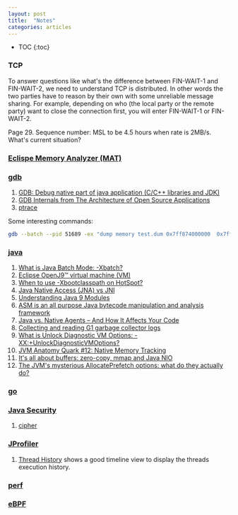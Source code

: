 ```yaml
---
layout: post
title:  "Notes"
categories: articles 
---
```


* TOC
{:toc}

### TCP

To answer questions like what's the difference between FIN-WAIT-1 and
FIN-WAIT-2, we need to understand TCP is distributed. In other words the two
parties have to reason by their own with some unreliable message sharing. For
example, depending on who (the local party or the remote party) want to close
the connection first, you will enter FIN-WAIT-1 or FIN-WAIT-2. 

Page 29. Sequence number: MSL to be 4.5 hours when rate is 2MB/s. What's current situation?



### [Eclispe Memory Analyzer (MAT)][mat-doc]

[mat-doc]: http://help.eclipse.org/index.jsp?topic=/org.eclipse.mat.ui.help/welcome.html

### [gdb][gdb]

[gdb]: https://sourceware.org/gdb/current/onlinedocs/gdb/
1. [GDB: Debug native part of java application (C/C++ libraries and JDK)][gdb-java]
1. [GDB Internals from The Architecture of Open Source Applications][gdb-internals]
1. [ptrace][ptrace]

Some interesting commands:

```sh
gdb --batch --pid 51689 -ex "dump memory test.dum 0x7ff874000000  0x7ff87400ffff"

```

[gdb-java]: https://medium.com/@pirogov.alexey/gdb-debug-native-part-of-java-application-c-c-libraries-and-jdk-6593af3b4f3f
[gdb-internals]: https://www.aosabook.org/en/gdb.html 
[ptrace]: https://man7.org/linux/man-pages/man2/ptrace.2.html

### [java][java]

1. [What is Java Batch Mode: -Xbatch?][-xbatch]
1. [Eclipse OpenJ9™ virtual machine (VM)][openj9] 
1. [When to use -Xbootclasspath on HotSpot?][-Xbootclasspath]
1. [Java Native Access (JNA) vs JNI][jna]
1. [Understanding Java 9 Modules][module]
1. [ASM is an all purpose Java bytecode manipulation and analysis framework][asm]
1. [Java vs. Native Agents – And How It Affects Your Code][agents]
1. [Collecting and reading G1 garbage collector logs][g1gc]
1. [What is Unlock Diagnostic VM Options: -XX:+UnlockDiagnosticVMOptions?][unlock]
1. [JVM Anatomy Quark #12: Native Memory Tracking][shipilev-nmt]
1. [It's all about buffers: zero-copy, mmap and Java NIO][direct-memory]
1. [The JVM's mysterious AllocatePrefetch options: what do they actually do?][prefetch]



[java]: https://docs.oracle.com/en/java/javase/19/docs/specs/man/java.html
[-xbatch]: https://answers.ycrash.io/question/-what-is-java-batch-mode--xbatch?q=649
[openj9]: https://www.eclipse.org/openj9/
[-Xbootclasspath]: http://xmlandmore.blogspot.com/2012/09/when-to-use-xbootclasspath-on-hotspot.html
[jna]: https://github.com/java-native-access/jna
[module]: https://www.oracle.com/corporate/features/understanding-java-9-modules.html
[asm]: https://asm.ow2.io/
[agents]: https://www.overops.com/blog/double-agent-java-vs-native-agents
[g1gc]: https://www.redhat.com/en/blog/collecting-and-reading-g1-garbage-collector-logs-part-2
[unlock]: https://answers.ycrash.io/question/what-is-unlock-diagnostic-vm-options--xxunlockdiagnosticvmoptions?q=701
[shipilev-nmt]: https://shipilev.net/jvm/anatomy-quarks/12-native-memory-tracking/
[direct-memory]: https://xunnanxu.github.io/2016/09/10/It-s-all-about-buffers-zero-copy-mmap-and-Java-NIO/ 
[prefetch]: https://www.opsian.com/blog/jvms-allocateprefetch-options/

### [go][godoc]

[godoc]: https://go.dev/doc/

### [Java Security][java-security]

1. [cipher][cipher]

[java-security]: https://docs.oracle.com/en/java/javase/19/security/java-security-overview1.html
[cipher]: https://docs.oracle.com/javase/8/docs/api/javax/crypto/Cipher.html

### [JProfiler][JProfiler]

1. [Thread History][threads] shows a good timeline view to display the threads execution history.

[JProfiler]: https://www.ej-technologies.com/products/jprofiler/overview.html
[threads]: https://www.ej-technologies.com/resources/jprofiler/help/doc/main/threads.html

### [perf][perf]

[perf]: https://www.brendangregg.com/perf.html

### [eBPF][eBPF]

[eBPF]: https://www.brendangregg.com/ebpf.html 


